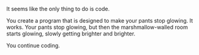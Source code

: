 It seems like the only thing to do is code.

You create a program that is designed to make your pants stop glowing.  It works.
Your pants stop glowing, but then the marshmallow-walled room starts glowing,
slowly getting brighter and brighter.

You continue coding.
